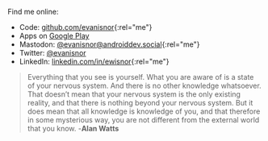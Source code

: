 

Find me online:

* Code: [github.com/evanisnor](https://github.com/evanisnor){:rel="me"}
* Apps on [Google Play](https://play.google.com/store/apps/developer?id=evanisnor)
* Mastodon: [@evanisnor@androiddev.social](https://androiddev.social/@evanisnor){:rel="me"}
* Twitter: [@evanisnor](https://twitter.com/evanisnor)
* LinkedIn: [linkedin.com/in/ewisnor](https://www.linkedin.com/in/ewisnor){:rel="me"}


> Everything that you see is yourself. What you are aware of is a state of your nervous system. And there is no other knowledge whatsoever. That doesn’t mean that your nervous system is the only existing reality, and that there is nothing beyond your nervous system. But it does mean that all knowledge is knowledge of you, and that therefore in some mysterious way, you are not different from the external world that you know. -**Alan Watts**
